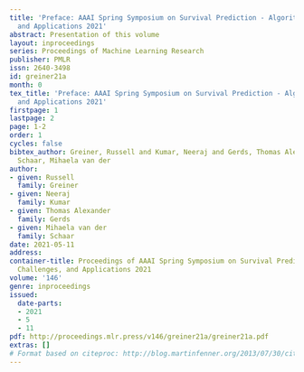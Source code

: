 ```yaml
---
title: 'Preface: AAAI Spring Symposium on Survival Prediction - Algorithms, Challenges,
  and Applications 2021'
abstract: Presentation of this volume
layout: inproceedings
series: Proceedings of Machine Learning Research
publisher: PMLR
issn: 2640-3498
id: greiner21a
month: 0
tex_title: 'Preface: AAAI Spring Symposium on Survival Prediction - Algorithms, Challenges,
  and Applications 2021'
firstpage: 1
lastpage: 2
page: 1-2
order: 1
cycles: false
bibtex_author: Greiner, Russell and Kumar, Neeraj and Gerds, Thomas Alexander and
  Schaar, Mihaela van der
author:
- given: Russell
  family: Greiner
- given: Neeraj
  family: Kumar
- given: Thomas Alexander
  family: Gerds
- given: Mihaela van der
  family: Schaar
date: 2021-05-11
address:
container-title: Proceedings of AAAI Spring Symposium on Survival Prediction - Algorithms,
  Challenges, and Applications 2021
volume: '146'
genre: inproceedings
issued:
  date-parts:
  - 2021
  - 5
  - 11
pdf: http://proceedings.mlr.press/v146/greiner21a/greiner21a.pdf
extras: []
# Format based on citeproc: http://blog.martinfenner.org/2013/07/30/citeproc-yaml-for-bibliographies/
---
```

